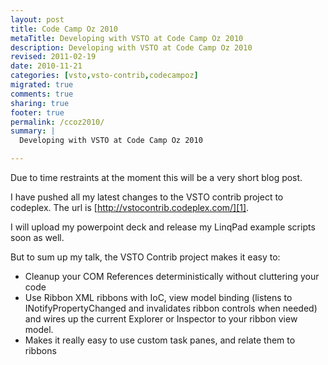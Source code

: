 ```yaml
---
layout: post
title: Code Camp Oz 2010
metaTitle: Developing with VSTO at Code Camp Oz 2010
description: Developing with VSTO at Code Camp Oz 2010
revised: 2011-02-19
date: 2010-11-21
categories: [vsto,vsto-contrib,codecampoz]
migrated: true
comments: true
sharing: true
footer: true
permalink: /ccoz2010/
summary: | 
  Developing with VSTO at Code Camp Oz 2010

---
```

Due to time restraints at the moment this will be a very short blog post.

I have pushed all my latest changes to the VSTO contrib project to codeplex. The url is [http://vstocontrib.codeplex.com/][1].

I will upload my powerpoint deck and release my LinqPad example scripts soon as well. 

But to sum up my talk, the VSTO Contrib project makes it easy to:

 - Cleanup your COM References deterministically without cluttering your code
 - Use Ribbon XML ribbons with IoC, view model binding (listens to INotifyPropertyChanged and invalidates ribbon controls when needed) and wires up the current Explorer or Inspector to your ribbon view model.
 - Makes it really easy to use custom task panes, and relate them to ribbons


  [1]: http://vstocontrib.codeplex.com/